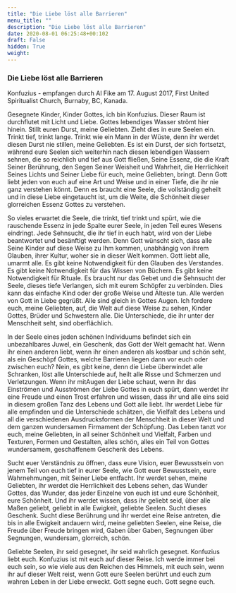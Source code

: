 ```yaml
---
title: "Die Liebe löst alle Barrieren"
menu_title: ""
description: "Die Liebe löst alle Barrieren"
date: 2020-08-01 06:25:48+00:102
draft: False
hidden: True
weight:
---
```

### Die Liebe löst alle Barrieren

Konfuzius - empfangen durch Al Fike am 17. August 2017, First United Spiritualist Church, Burnaby, BC, Kanada.

Gesegnete Kinder, Kinder Gottes, ich bin Konfuzius. Dieser Raum ist durchflutet mit Licht und Liebe. Gottes lebendiges Wasser strömt hier hinein. Stillt euren Durst, meine Geliebten. Zieht dies in eure Seelen ein. Trinkt tief, trinkt lange. Trinkt wie ein Mann in der Wüste, denn ihr werdet diesen Durst nie stillen, meine Geliebten. Es ist ein Durst, der sich fortsetzt, während eure Seelen sich weiterhin nach diesen lebendigen Wassern sehnen, die so reichlich und tief aus Gott fließen, Seine Essenz, die die Kraft Seiner Berührung, den Segen Seiner Weisheit und Wahrheit, die Herrlichkeit Seines Lichts und Seiner Liebe für euch, meine Geliebten, bringt. Denn Gott liebt jeden von euch auf eine Art und Weise und in einer Tiefe, die ihr nie ganz verstehen könnt. Denn es braucht eine Seele, die vollständig geheilt und in diese Liebe eingetaucht ist, um die Weite, die Schönheit dieser glorreichen Essenz Gottes zu verstehen.

So vieles erwartet die Seele, die trinkt, tief trinkt und spürt, wie die rauschende Essenz in jede Spalte eurer Seele, in jeden Teil eures Wesens eindringt. Jede Sehnsucht, die ihr tief in euch habt, wird von der Liebe beantwortet und besänftigt werden. Denn Gott wünscht sich, dass alle Seine Kinder auf diese Weise zu Ihm kommen, unabhängig von ihrem Glauben, ihrer Kultur, woher sie in dieser Welt kommen. Gott liebt alle, umarmt alle. Es gibt keine Notwendigkeit für den Glauben des Verstandes. Es gibt keine Notwendigkeit für das Wissen von Büchern. Es gibt keine Notwendigkeit für Rituale. Es braucht nur das Gebet und die Sehnsucht der Seele, dieses tiefe Verlangen, sich mit eurem Schöpfer zu verbinden. Dies kann das einfache Kind oder der große Weise und Älteste tun. Alle werden von Gott in Liebe gegrüßt. Alle sind gleich in Gottes Augen. Ich fordere euch, meine Geliebten, auf, die Welt auf diese Weise zu sehen, Kinder Gottes, Brüder und Schwestern alle. Die Unterschiede, die ihr unter der Menschheit seht, sind oberflächlich.

In der Seele eines jeden schönen Individuums befindet sich ein unbezahlbares Juwel, ein Geschenk, das Gott der Welt gemacht hat. Wenn ihr einen anderen liebt, wenn ihr einen anderen als kostbar und schön seht, als ein Geschöpf Gottes, welche Barrieren liegen dann vor euch oder zwischen euch? Nein, es gibt keine, denn die Liebe überwindet alle Schranken, löst alle Unterschiede auf, heilt alle Risse und Schmerzen und Verletzungen. Wenn ihr mitAugen der Liebe schaut, wenn ihr das Einströmen und Ausströmen der Liebe Gottes in euch spürt, dann werdet ihr eine Freude und einen Trost erfahren und wissen, dass ihr und alle eins seid in diesem großen Tanz des Lebens und Gott alle liebt. Ihr werdet Liebe für alle empfinden und die Unterschiede schätzen, die Vielfalt des Lebens und all die verschiedenen Ausdrucksformen der Menschheit in dieser Welt und dem ganzen wundersamen Firmament der Schöpfung. Das Leben tanzt vor euch, meine Geliebten, in all seiner Schönheit und Vielfalt, Farben und Texturen, Formen und Gestalten, alles schön, alles ein Teil von Gottes wundersamem, geschaffenem Geschenk des Lebens.

Sucht euer Verständnis zu öffnen, dass eure Vision, euer Bewusstsein von jenem Teil von euch tief in eurer Seele, wie Gott euer Bewusstsein, eure Wahrnehmungen, mit Seiner Liebe entfacht. Ihr werdet sehen, meine Geliebten, ihr werdet die Herrlichkeit des Lebens sehen, das Wunder Gottes, das Wunder, das jeder Einzelne von euch ist und eure Schönheit, eure Schönheit. Und ihr werdet wissen, dass ihr geliebt seid, über alle Maßen geliebt, geliebt in alle Ewigkeit, geliebte Seelen. Sucht dieses Geschenk. Sucht diese Berührung und ihr werdet eine Reise antreten, die bis in alle Ewigkeit andauern wird, meine geliebten Seelen, eine Reise, die Freude über Freude bringen wird, Gaben über Gaben, Segnungen über Segnungen, wundersam, glorreich, schön.

Geliebte Seelen, ihr seid gesegnet, ihr seid wahrlich gesegnet. Konfuzius liebt euch. Konfuzius ist mit euch auf dieser Reise. Ich werde immer bei euch sein, so wie viele aus den Reichen des Himmels, mit euch sein, wenn ihr auf dieser Welt reist, wenn Gott eure Seelen berührt und euch zum wahren Leben in der Liebe erweckt. Gott segne euch. Gott segne euch.
